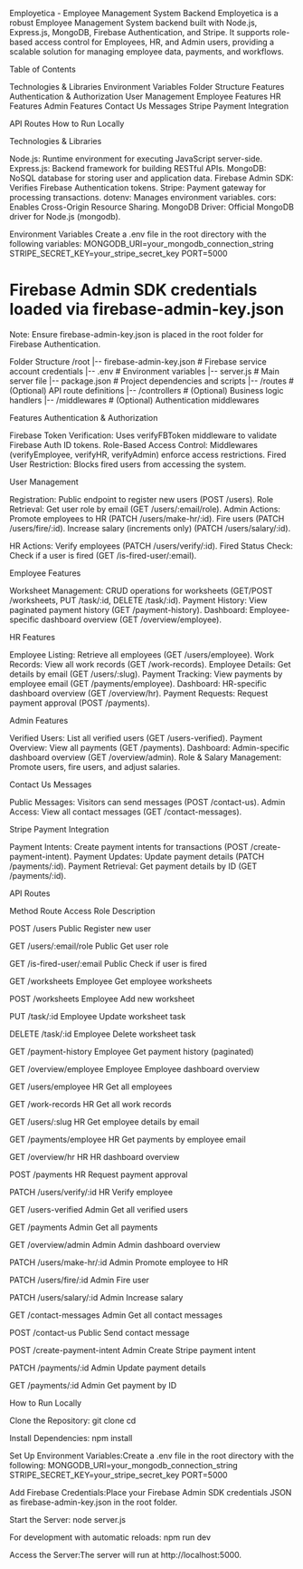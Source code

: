 Employetica - Employee Management System Backend
Employetica is a robust Employee Management System backend built with Node.js, Express.js, MongoDB, Firebase Authentication, and Stripe. It supports role-based access control for Employees, HR, and Admin users, providing a scalable solution for managing employee data, payments, and workflows.

Table of Contents

Technologies & Libraries
Environment Variables
Folder Structure
Features
Authentication & Authorization
User Management
Employee Features
HR Features
Admin Features
Contact Us Messages
Stripe Payment Integration


API Routes
How to Run Locally


Technologies & Libraries

Node.js: Runtime environment for executing JavaScript server-side.
Express.js: Backend framework for building RESTful APIs.
MongoDB: NoSQL database for storing user and application data.
Firebase Admin SDK: Verifies Firebase Authentication tokens.
Stripe: Payment gateway for processing transactions.
dotenv: Manages environment variables.
cors: Enables Cross-Origin Resource Sharing.
MongoDB Driver: Official MongoDB driver for Node.js (mongodb).


Environment Variables
Create a .env file in the root directory with the following variables:
MONGODB_URI=your_mongodb_connection_string
STRIPE_SECRET_KEY=your_stripe_secret_key
PORT=5000

# Firebase Admin SDK credentials loaded via firebase-admin-key.json

Note: Ensure firebase-admin-key.json is placed in the root folder for Firebase Authentication.

Folder Structure
/root
  |-- firebase-admin-key.json  # Firebase service account credentials
  |-- .env                    # Environment variables
  |-- server.js               # Main server file
  |-- package.json            # Project dependencies and scripts
  |-- /routes                 # (Optional) API route definitions
  |-- /controllers            # (Optional) Business logic handlers
  |-- /middlewares            # (Optional) Authentication middlewares


Features
Authentication & Authorization

Firebase Token Verification: Uses verifyFBToken middleware to validate Firebase Auth ID tokens.
Role-Based Access Control: Middlewares (verifyEmployee, verifyHR, verifyAdmin) enforce access restrictions.
Fired User Restriction: Blocks fired users from accessing the system.

User Management

Registration: Public endpoint to register new users (POST /users).
Role Retrieval: Get user role by email (GET /users/:email/role).
Admin Actions:
Promote employees to HR (PATCH /users/make-hr/:id).
Fire users (PATCH /users/fire/:id).
Increase salary (increments only) (PATCH /users/salary/:id).


HR Actions: Verify employees (PATCH /users/verify/:id).
Fired Status Check: Check if a user is fired (GET /is-fired-user/:email).

Employee Features

Worksheet Management: CRUD operations for worksheets (GET/POST /worksheets, PUT /task/:id, DELETE /task/:id).
Payment History: View paginated payment history (GET /payment-history).
Dashboard: Employee-specific dashboard overview (GET /overview/employee).

HR Features

Employee Listing: Retrieve all employees (GET /users/employee).
Work Records: View all work records (GET /work-records).
Employee Details: Get details by email (GET /users/:slug).
Payment Tracking: View payments by employee email (GET /payments/employee).
Dashboard: HR-specific dashboard overview (GET /overview/hr).
Payment Requests: Request payment approval (POST /payments).

Admin Features

Verified Users: List all verified users (GET /users-verified).
Payment Overview: View all payments (GET /payments).
Dashboard: Admin-specific dashboard overview (GET /overview/admin).
Role & Salary Management: Promote users, fire users, and adjust salaries.

Contact Us Messages

Public Messages: Visitors can send messages (POST /contact-us).
Admin Access: View all contact messages (GET /contact-messages).

Stripe Payment Integration

Payment Intents: Create payment intents for transactions (POST /create-payment-intent).
Payment Updates: Update payment details (PATCH /payments/:id).
Payment Retrieval: Get payment details by ID (GET /payments/:id).


API Routes



Method
Route
Access Role
Description



POST
/users
Public
Register new user


GET
/users/:email/role
Public
Get user role


GET
/is-fired-user/:email
Public
Check if user is fired


GET
/worksheets
Employee
Get employee worksheets


POST
/worksheets
Employee
Add new worksheet


PUT
/task/:id
Employee
Update worksheet task


DELETE
/task/:id
Employee
Delete worksheet task


GET
/payment-history
Employee
Get payment history (paginated)


GET
/overview/employee
Employee
Employee dashboard overview


GET
/users/employee
HR
Get all employees


GET
/work-records
HR
Get all work records


GET
/users/:slug
HR
Get employee details by email


GET
/payments/employee
HR
Get payments by employee email


GET
/overview/hr
HR
HR dashboard overview


POST
/payments
HR
Request payment approval


PATCH
/users/verify/:id
HR
Verify employee


GET
/users-verified
Admin
Get all verified users


GET
/payments
Admin
Get all payments


GET
/overview/admin
Admin
Admin dashboard overview


PATCH
/users/make-hr/:id
Admin
Promote employee to HR


PATCH
/users/fire/:id
Admin
Fire user


PATCH
/users/salary/:id
Admin
Increase salary


GET
/contact-messages
Admin
Get all contact messages


POST
/contact-us
Public
Send contact message


POST
/create-payment-intent
Admin
Create Stripe payment intent


PATCH
/payments/:id
Admin
Update payment details


GET
/payments/:id
Admin
Get payment by ID



How to Run Locally

Clone the Repository:
git clone <repository-url>
cd <repository-folder>


Install Dependencies:
npm install


Set Up Environment Variables:Create a .env file in the root directory with the following:
MONGODB_URI=your_mongodb_connection_string
STRIPE_SECRET_KEY=your_stripe_secret_key
PORT=5000


Add Firebase Credentials:Place your Firebase Admin SDK credentials JSON as firebase-admin-key.json in the root folder.

Start the Server:
node server.js

For development with automatic reloads:
npm run dev


Access the Server:The server will run at http://localhost:5000.

